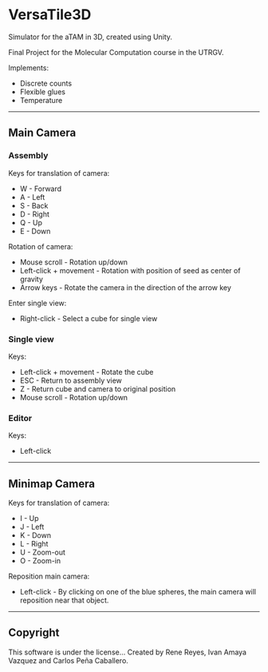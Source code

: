 # VersaTile3D

Simulator for the aTAM in 3D, created using Unity.

Final Project for the Molecular Computation course in the UTRGV.

Implements:

- Discrete counts
- Flexible glues
- Temperature

---

## Main Camera

### Assembly

Keys for translation of camera:

- W - Forward
- A - Left
- S - Back
- D - Right
- Q - Up
- E - Down

Rotation of camera:

- Mouse scroll - Rotation up/down
- Left-click + movement - Rotation with position of seed as center of gravity
- Arrow keys - Rotate the camera in the direction of the arrow key

Enter single view:

- Right-click - Select a cube for single view

### Single view

Keys:

- Left-click + movement - Rotate the cube
- ESC - Return to assembly view
- Z - Return cube and camera to original position
- Mouse scroll - Rotation up/down

### Editor

Keys:

- Left-click

---

## Minimap Camera

Keys for translation of camera:

- I - Up
- J - Left
- K - Down
- L - Right
- U - Zoom-out
- O - Zoom-in

Reposition main camera:

- Left-click - By clicking on one of the blue spheres, the main camera will reposition near that object.

---

## Copyright

This software is under the license...
Created by Rene Reyes, Ivan Amaya Vazquez and Carlos Peña Caballero.
